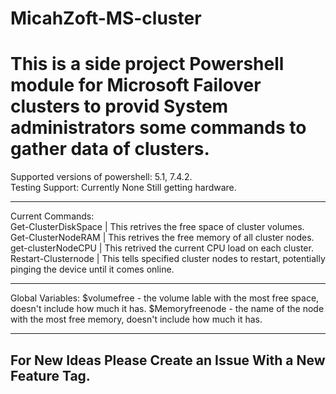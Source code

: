 # MicahZoft-MS-cluster
# This is a side project Powershell module for Microsoft Failover clusters to provid System administrators some commands to gather data of clusters.
Supported versions of powershell: 5.1, 7.4.2.  
Testing Support: Currently None Still getting hardware.  
***
Current Commands:  
Get-ClusterDiskSpace | This retrives the free space of cluster volumes.  
Get-ClusterNodeRAM   | This retrives the free memory of all cluster nodes.  
get-clusterNodeCPU   | This retrived the current CPU load on each cluster.
Restart-Clusternode  | This tells specified cluster nodes to restart, potentially pinging the device until it comes online.

***
Global Variables:
$volumefree - the volume lable with the most free space, doesn't include how much it has.
$Memoryfreenode - the name of the node with the most free memory, doesn't include how much it has.

***
## For New Ideas Please Create an Issue With a New Feature Tag.
